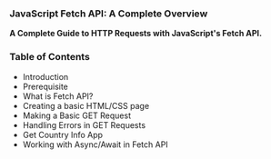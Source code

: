 ### JavaScript Fetch API: A Complete Overview

**A Complete Guide to HTTP Requests with JavaScript's Fetch API.**

### **Table of Contents**

- Introduction
- Prerequisite
- What is Fetch API?
- Creating a basic HTML/CSS page
- Making a Basic GET Request
- Handling Errors in GET Requests
- Get Country Info App
- Working with Async/Await in Fetch API
